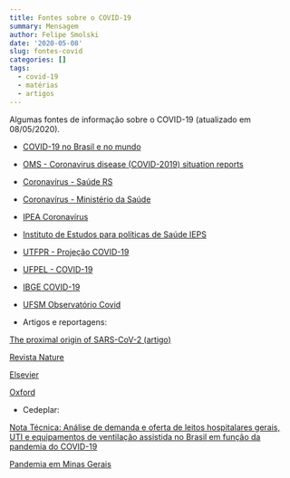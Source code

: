 ```yaml
---
title: Fontes sobre o COVID-19
summary: Mensagem
author: Felipe Smolski
date: '2020-05-08'
slug: fontes-covid
categories: []
tags:
  - covid-19
  - matérias
  - artigos
---
```


Algumas fontes de informação sobre o COVID-19 (atualizado em 08/05/2020).

- [COVID-19 no Brasil e no mundo](https://smolski.github.io/covid19/)

- [OMS - Coronavirus disease (COVID-2019) situation reports ](https://www.who.int/emergencies/diseases/novel-coronavirus-2019/situation-reports)

- [Coronavírus - Saúde RS](https://saude.rs.gov.br/coronavirus)

- [Coronavírus - Ministério da Saúde](https://coronavirus.saude.gov.br/)

- [IPEA Coronavírus](https://www.ipea.gov.br/coronavirus/)

- [Instituto  de Estudos para políticas de Saúde IEPS](https://ieps.org.br/)

- [UTFPR - Projeção COVID-19](https://covid.sh.utfpr.edu.br/projecao-covid-19/)

- [UFPEL - COVID-19](https://wp.ufpel.edu.br/covid19/)

- [IBGE COVID-19](https://covid19.ibge.gov.br/)

- [UFSM Observatório Covid](https://www.ufsm.br/coronavirus/observatorio/)

- Artigos e reportagens: 

[The proximal origin of SARS-CoV-2 (artigo) ](https://www.nature.com/articles/s41591-020-0820-9?fbclid=IwAR2VG_mN3ELvvlohyDQgfNXjMP8cd0BCAN2HgIESaH9MzglCv0r_27AFZec)

[Revista Nature](https://www.nature.com/collections/hajgidghjb)

[Elsevier](https://www.elsevier.com/connect/coronavirus-information-center)

[Oxford](https://academic.oup.com/journals/pages/coronavirus)


- Cedeplar:

[Nota Técnica: Análise de demanda e oferta de leitos hospitalares gerais, UTI e equipamentos de ventilação assistida no Brasil em função da pandemia do COVID-19](https://geesc.cedeplar.ufmg.br/wp-content/uploads/2020/03/Nota-tecnica-final-COVID-19-revisado2.pdf)

[Pandemia em Minas Gerais](https://geesc.cedeplar.ufmg.br/pandemia-por-covid-19-em-minas-gerais-atualizado/)


